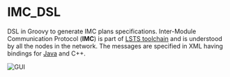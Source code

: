 # IMC_DSL
DSL in Groovy to generate IMC plans specifications.
Inter-Module Communication Protocol (**IMC**) is part of [LSTS toolchain](https://github.com/LSTS/) and is understood by all the nodes in the network. The messages are specified in XML having bindings for [Java](https://github.com/LSTS/imcjava) and C++.


![GUI](https://drive.google.com/open?id=1y_3fiFOb-trxdxuiC2olieGdrt0b6xCR)

